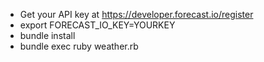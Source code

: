 * Get your API key at https://developer.forecast.io/register
* export FORECAST_IO_KEY=YOURKEY
* bundle install
* bundle exec ruby weather.rb
